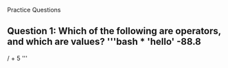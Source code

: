 Practice Questions

Question 1: Which of the following are operators, and which are values?
'''bash
*
'hello'
-88.8
-
/
+
5
'''
